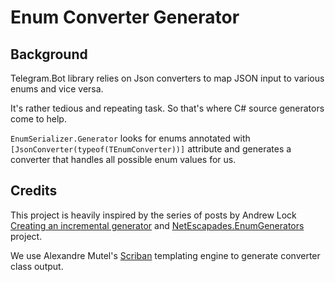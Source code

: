 # Enum Converter Generator

## Background

Telegram.Bot library relies on Json converters to map JSON input to various enums and vice versa.

It's rather tedious and repeating task. So that's where C# source generators come to help.

`EnumSerializer.Generator` looks for enums
annotated with `[JsonConverter(typeof(TEnumConverter))]` attribute and generates a converter that handles all possible enum values for us.

## Credits

This project is heavily inspired by the series of posts by Andrew Lock [Creating an incremental generator](https://andrewlock.net/creating-a-source-generator-part-1-creating-an-incremental-source-generator/) and [NetEscapades.EnumGenerators
](https://github.com/andrewlock/NetEscapades.EnumGenerators) project.

We use Alexandre Mutel's [Scriban](https://github.com/scriban/scriban) templating engine to generate
converter class output.
